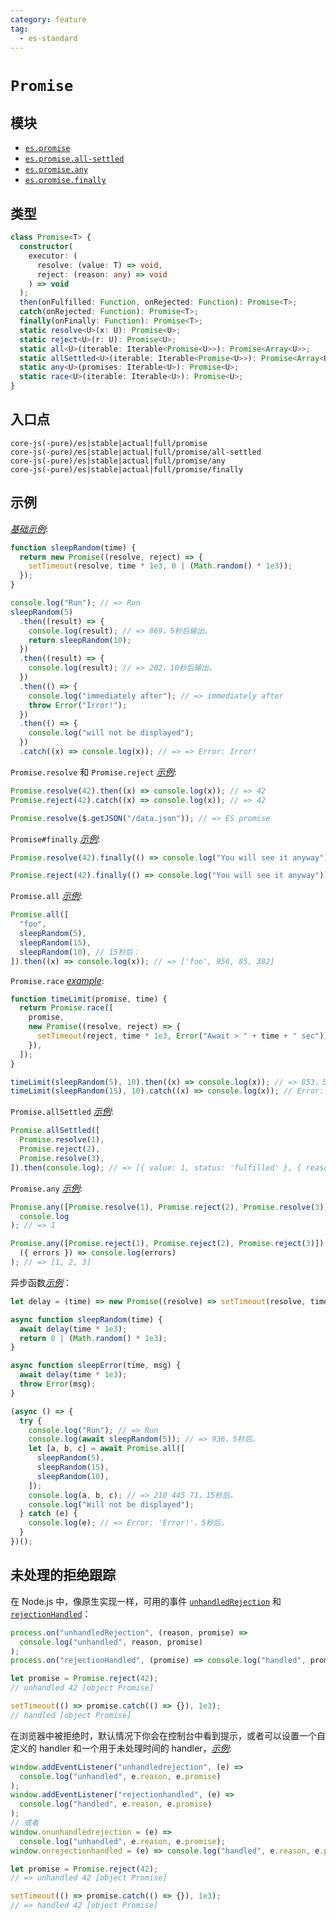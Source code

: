 ```yaml
---
category: feature
tag:
  - es-standard
---
```


# `Promise`

## 模块

- [`es.promise`](https://github.com/zloirock/core-js/blob/master/packages/core-js/modules/es.promise.js)
- [`es.promise.all-settled`](https://github.com/zloirock/core-js/blob/master/packages/core-js/modules/es.promise.all-settled.js)
- [`es.promise.any`](https://github.com/zloirock/core-js/blob/master/packages/core-js/modules/es.promise.any.js)
- [`es.promise.finally`](https://github.com/zloirock/core-js/blob/master/packages/core-js/modules/es.promise.finally.js)

## 类型

```ts
class Promise<T> {
  constructor(
    executor: (
      resolve: (value: T) => void,
      reject: (reason: any) => void
    ) => void
  );
  then(onFulfilled: Function, onRejected: Function): Promise<T>;
  catch(onRejected: Function): Promise<T>;
  finally(onFinally: Function): Promise<T>;
  static resolve<U>(x: U): Promise<U>;
  static reject<U>(r: U): Promise<U>;
  static all<U>(iterable: Iterable<Promise<U>>): Promise<Array<U>>;
  static allSettled<U>(iterable: Iterable<Promise<U>>): Promise<Array<U>>;
  static any<U>(promises: Iterable<U>): Promise<U>;
  static race<U>(iterable: Iterable<U>): Promise<U>;
}
```

## 入口点

```
core-js(-pure)/es|stable|actual|full/promise
core-js(-pure)/es|stable|actual|full/promise/all-settled
core-js(-pure)/es|stable|actual|full/promise/any
core-js(-pure)/es|stable|actual|full/promise/finally
```

## 示例

[_基础示例_](https://goo.gl/vGrtUC):

```js
function sleepRandom(time) {
  return new Promise((resolve, reject) => {
    setTimeout(resolve, time * 1e3, 0 | (Math.random() * 1e3));
  });
}

console.log("Run"); // => Run
sleepRandom(5)
  .then((result) => {
    console.log(result); // => 869，5秒后输出。
    return sleepRandom(10);
  })
  .then((result) => {
    console.log(result); // => 202，10秒后输出。
  })
  .then(() => {
    console.log("immediately after"); // => immediately after
    throw Error("Irror!");
  })
  .then(() => {
    console.log("will not be displayed");
  })
  .catch((x) => console.log(x)); // => => Error: Irror!
```

`Promise.resolve` 和 `Promise.reject` [_示例_](https://goo.gl/vr8TN3):

```js
Promise.resolve(42).then((x) => console.log(x)); // => 42
Promise.reject(42).catch((x) => console.log(x)); // => 42

Promise.resolve($.getJSON("/data.json")); // => ES promise
```

`Promise#finally` [_示例_](https://goo.gl/AhyBbJ):

```js
Promise.resolve(42).finally(() => console.log("You will see it anyway"));

Promise.reject(42).finally(() => console.log("You will see it anyway"));
```

`Promise.all` [_示例_](https://goo.gl/RdoDBZ):

```js
Promise.all([
  "foo",
  sleepRandom(5),
  sleepRandom(15),
  sleepRandom(10), // 15秒后：
]).then((x) => console.log(x)); // => ['foo', 956, 85, 382]
```

`Promise.race` [_example_](https://goo.gl/L8ovkJ):

```js
function timeLimit(promise, time) {
  return Promise.race([
    promise,
    new Promise((resolve, reject) => {
      setTimeout(reject, time * 1e3, Error("Await > " + time + " sec"));
    }),
  ]);
}

timeLimit(sleepRandom(5), 10).then((x) => console.log(x)); // => 853，5秒后。
timeLimit(sleepRandom(15), 10).catch((x) => console.log(x)); // Error: Await > 10 sec
```

`Promise.allSettled` [_示例_](https://goo.gl/PXXLNJ):

```js
Promise.allSettled([
  Promise.resolve(1),
  Promise.reject(2),
  Promise.resolve(3),
]).then(console.log); // => [{ value: 1, status: 'fulfilled' }, { reason: 2, status: 'rejected' }, { value: 3, status: 'fulfilled' }]
```

`Promise.any` [_示例_](https://goo.gl/iErvmp):

```js
Promise.any([Promise.resolve(1), Promise.reject(2), Promise.resolve(3)]).then(
  console.log
); // => 1

Promise.any([Promise.reject(1), Promise.reject(2), Promise.reject(3)]).catch(
  ({ errors }) => console.log(errors)
); // => [1, 2, 3]
```

异步函数[_示例_](https://goo.gl/wnQS4j)：

```js
let delay = (time) => new Promise((resolve) => setTimeout(resolve, time));

async function sleepRandom(time) {
  await delay(time * 1e3);
  return 0 | (Math.random() * 1e3);
}

async function sleepError(time, msg) {
  await delay(time * 1e3);
  throw Error(msg);
}

(async () => {
  try {
    console.log("Run"); // => Run
    console.log(await sleepRandom(5)); // => 936，5秒后。
    let [a, b, c] = await Promise.all([
      sleepRandom(5),
      sleepRandom(15),
      sleepRandom(10),
    ]);
    console.log(a, b, c); // => 210 445 71，15秒后。
    console.log("Will not be displayed");
  } catch (e) {
    console.log(e); // => Error: 'Error!'，5秒后。
  }
})();
```

## 未处理的拒绝跟踪

在 Node.js 中，像原生实现一样，可用的事件 [`unhandledRejection`](https://nodejs.org/api/process.html#process_event_unhandledrejection) 和 [`rejectionHandled`](https://nodejs.org/api/process.html#process_event_rejectionhandled)：

```js
process.on("unhandledRejection", (reason, promise) =>
  console.log("unhandled", reason, promise)
);
process.on("rejectionHandled", (promise) => console.log("handled", promise));

let promise = Promise.reject(42);
// unhandled 42 [object Promise]

setTimeout(() => promise.catch(() => {}), 1e3);
// handled [object Promise]
```

在浏览器中被拒绝时，默认情况下你会在控制台中看到提示，或者可以设置一个自定义的 handler 和一个用于未处理时间的 handler，[_示例_](https://goo.gl/Wozskl):

```js
window.addEventListener("unhandledrejection", (e) =>
  console.log("unhandled", e.reason, e.promise)
);
window.addEventListener("rejectionhandled", (e) =>
  console.log("handled", e.reason, e.promise)
);
// 或者
window.onunhandledrejection = (e) =>
  console.log("unhandled", e.reason, e.promise);
window.onrejectionhandled = (e) => console.log("handled", e.reason, e.promise);

let promise = Promise.reject(42);
// => unhandled 42 [object Promise]

setTimeout(() => promise.catch(() => {}), 1e3);
// => handled 42 [object Promise]
```
